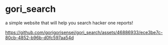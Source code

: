# gori_search
a simple website that will help you search hacker one reports!


https://github.com/gorigorisensei/gori_search/assets/46886933/ece3be7c-80cb-4852-b96b-d0fc597aa54d

